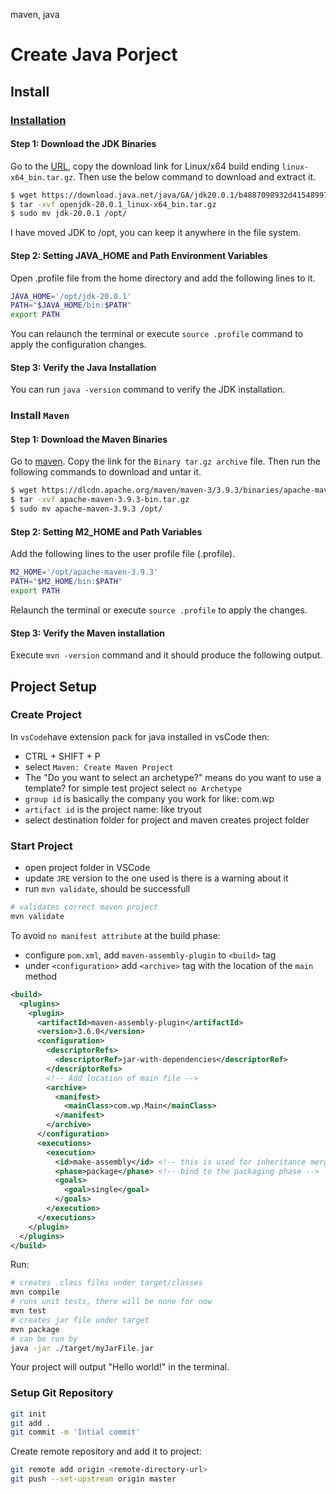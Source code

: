 maven, java

# Create Java Porject

## Install

### [Installation](https://www.digitalocean.com/community/tutorials/install-maven-linux-ubuntu)

#### Step 1: Download the JDK Binaries

Go to the [URL](https://jdk.java.net/20/), copy the download link for Linux/x64 build ending `linux-x64_bin.tar.gz`. Then use the below command to download and extract it.

```bash
$ wget https://download.java.net/java/GA/jdk20.0.1/b4887098932d415489976708ad6d1a4b/9/GPL/openjdk-20.0.1_linux-x64_bin.tar.gz
$ tar -xvf openjdk-20.0.1_linux-x64_bin.tar.gz
$ sudo mv jdk-20.0.1 /opt/
```

I have moved JDK to /opt, you can keep it anywhere in the file system.

#### Step 2: Setting JAVA_HOME and Path Environment Variables

Open .profile file from the home directory and add the following lines to it.

```bash
JAVA_HOME='/opt/jdk-20.0.1'
PATH="$JAVA_HOME/bin:$PATH"
export PATH
```

You can relaunch the terminal or execute `source .profile` command to apply the configuration changes.

#### Step 3: Verify the Java Installation

You can run `java -version` command to verify the JDK installation.

### Install `Maven`

#### Step 1: Download the Maven Binaries

Go to [maven](https://maven.apache.org/download.cgi). Copy the link for the `Binary tar.gz archive` file. Then run the following commands to download and untar it.

```bash
$ wget https://dlcdn.apache.org/maven/maven-3/3.9.3/binaries/apache-maven-3.9.3-bin.tar.gz
$ tar -xvf apache-maven-3.9.3-bin.tar.gz
$ sudo mv apache-maven-3.9.3 /opt/
```

#### Step 2: Setting M2_HOME and Path Variables

Add the following lines to the user profile file (.profile).

```bash
M2_HOME='/opt/apache-maven-3.9.3'
PATH="$M2_HOME/bin:$PATH"
export PATH
```

Relaunch the terminal or execute `source .profile` to apply the changes.

#### Step 3: Verify the Maven installation

Execute `mvn -version` command and it should produce the following output.

## Project Setup

### Create Project

In `vsCode`have extension pack for java installed in vsCode then:

- CTRL + SHIFT + P
- select `Maven: Create Maven Project`
- The "Do you want to select an archetype?" means do you want to use a template? for simple test project select `no Archetype`
- `group id` is basically the company you work for like: com.wp
- `artifact id` is the project name: like tryout
- select destination folder for project and maven creates project folder

### Start Project

- open project folder in VSCode
- update `JRE` version to the one used is there is a warning about it
- run `mvn validate`, should be successfull

```bash
# validates correct maven project
mvn validate
```

To avoid `no manifest attribute` at the build phase:

- configure `pom.xml`, add `maven-assembly-plugin` to `<build>` tag
- under `<configuration>` add `<archive>` tag with the location of the `main` method

```xml
<build>
  <plugins>
    <plugin>
      <artifactId>maven-assembly-plugin</artifactId>
      <version>3.6.0</version>
      <configuration>
        <descriptorRefs>
          <descriptorRef>jar-with-dependencies</descriptorRef>
        </descriptorRefs>
        <!-- Add location of main file -->
        <archive>
          <manifest>
            <mainClass>com.wp.Main</mainClass>
          </manifest>
        </archive>
      </configuration>
      <executions>
        <execution>
          <id>make-assembly</id> <!-- this is used for inheritance merges -->
          <phase>package</phase> <!-- bind to the packaging phase -->
          <goals>
            <goal>single</goal>
          </goals>
        </execution>
      </executions>
    </plugin>
  </plugins>
</build>
```

Run:

```bash
# creates .class files under target/classes
mvn compile
# runs unit tests, there will be none for now
mvn test
# creates jar file under target
mvn package
# can be run by
java -jar ./target/myJarFile.jar
```

Your project will output "Hello world!" in the terminal.

### Setup Git Repository

```bash
git init
git add .
git commit -m 'Intial commit'
```

Create remote repository and add it to project:

```bash
git remote add origin <remote-directory-url>
git push --set-upstream origin master
```
